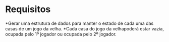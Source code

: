 # Requisitos
*Gerar uma estrutura de dados para manter o estado de cada uma das casas de um jogo da velha.
*Cada casa do jogo da velhapoderá estar vazia, ocupada pelo 1º jogador ou ocupada pelo 2º jogador.
